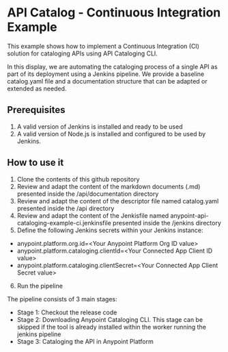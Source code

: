 # API Catalog - Continuous Integration Example

This example shows how to implement a Continuous Integration (CI) solution for cataloging APIs using API Cataloging CLI.

In this display, we are automating the cataloging process of a single API as part of its deployment using a Jenkins pipeline. We provide a baseline catalog.yaml file and a documentation structure that can be adapted or extended as needed.

## Prerequisites

1. A valid version of Jenkins is installed and ready to be used
2. A valid version of Node.js is installed and configured to be used by Jenkins.

## How to use it

1. Clone the contents of this github repository
2. Review and adapt the content of the markdown documents (.md) presented inside the /api/documentation directory
3. Review and adapt the content of the descriptor file named catalog.yaml presented inside the /api directory
4. Review and adapt the content of the Jenkisfile named anypoint-api-cataloging-example-ci.jenkinsfile presented inside the /jenkins directory
5. Define the following Jenkins secrets within your Jenkins instance:
* anypoint.platform.org.id=\<Your Anypoint Platform Org ID value\>
* anypoint.platform.cataloging.clientId=\<Your Connected App Client ID value\>
* anypoint.platform.cataloging.clientSecret=\<Your Connected App Client Secret value\>
6. Run the pipeline

The pipeline consists of 3 main stages:
* Stage 1: Checkout the release code
* Stage 2: Downloading Anypoint Cataloging CLI. This stage can be skipped if the tool is already installed within the worker running the jenkins pipeline
* Stage 3: Cataloging the API in Anypoint Platform